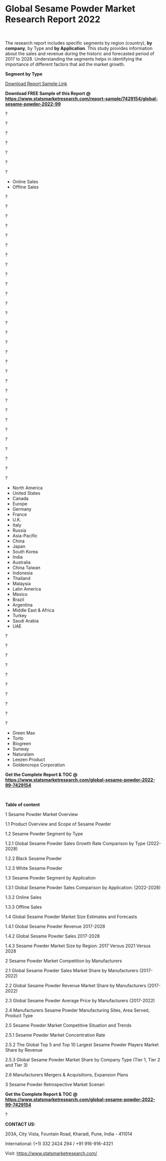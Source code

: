 <h1>Global Sesame Powder Market Research Report 2022</h1><br/><p>The research report includes specific segments by region (country), <strong>by company</strong>, by Type and <strong>by Application</strong>. This study provides information about the sales and revenue during the historic and forecasted period of 2017 to 2028. Understanding the segments helps in identifying the importance of different factors that aid the market growth.</p>
 
 
 
 <p><strong><strong>Segment by Type</strong></strong></p>
 
 
 
 <p><a href="https://www.statsmarketresearch.com/download-free-sample/7429154/global-sesame-powder-2022-99">Download Report Sample Link</a></p>
 
 
 
 <div><b>Download FREE Sample of this Report @ <a href="https://www.statsmarketresearch.com/download-free-sample/7429154/global-sesame-powder-2022-99">https://www.statsmarketresearch.com/report-sample/7429154/global-sesame-powder-2022-99</a></b></div>
 
 
 
 <p>? </p>
 
 
 
 <p>? </p>
 
 
 
 <p>? </p>
 
 
 
 <p>? </p>
 
 
 
 <p>? </p>
 
 
 
 <p>? </p>
 
 
 
 <p>? </p>
 
 
 
 <ul>
 
 <li>Online Sales</li>
 
 <li>Offline Sales</li>
 
 </ul>
 
 
 
 <p>? </p>
 
 
 
 <p>? </p>
 
 
 
 <p>? </p>
 
 
 
 <p>? </p>
 
 
 
 <p>? </p>
 
 
 
 <p>? </p>
 
 
 
 <p>? </p>
 
 
 
 <p>? </p>
 
 
 
 <p>? </p>
 
 
 
 <p>? </p>
 
 
 
 <p>? </p>
 
 
 
 <p>? </p>
 
 
 
 <p>? </p>
 
 
 
 <p>? </p>
 
 
 
 <p>? </p>
 
 
 
 <p>? </p>
 
 
 
 <p>? </p>
 
 
 
 <p>? </p>
 
 
 
 <p>? </p>
 
 
 
 <p>? </p>
 
 
 
 <p>? </p>
 
 
 
 <p>? </p>
 
 
 
 <p>? </p>
 
 
 
 <p>? </p>
 
 
 
 <p>? </p>
 
 
 
 <p>? </p>
 
 
 
 <p>? </p>
 
 
 
 <p>? </p>
 
 
 
 <p>? </p>
 
 
 
 <p>? </p>
 
 
 
 <ul>
 
 <li>North America</li>
 
 <li>United States</li>
 
 <li>Canada</li>
 
 <li>Europe</li>
 
 <li>Germany</li>
 
 <li>France</li>
 
 <li>U.K.</li>
 
 <li>Italy</li>
 
 <li>Russia</li>
 
 <li>Asia-Pacific</li>
 
 <li>China</li>
 
 <li>Japan</li>
 
 <li>South Korea</li>
 
 <li>India</li>
 
 <li>Australia</li>
 
 <li>China Taiwan</li>
 
 <li>Indonesia</li>
 
 <li>Thailand</li>
 
 <li>Malaysia</li>
 
 <li>Latin America</li>
 
 <li>Mexico</li>
 
 <li>Brazil</li>
 
 <li>Argentina</li>
 
 <li>Middle East & Africa</li>
 
 <li>Turkey</li>
 
 <li>Saudi Arabia</li>
 
 <li>UAE</li>
 
 </ul>
 
 
 
 <p>? </p>
 
 
 
 <p>? </p>
 
 
 
 <p>? </p>
 
 
 
 <p>? </p>
 
 
 
 <p>? </p>
 
 
 
 <p>? </p>
 
 
 
 <p>? </p>
 
 
 
 <p>? </p>
 
 
 
 <p>? </p>
 
 
 
 <p>? </p>
 
 
 
 <ul>
 
 <li>Green Max</li>
 
 <li>Torto</li>
 
 <li>Biogreen</li>
 
 <li>Sunway</li>
 
 <li>Naturalam</li>
 
 <li>Leezen Product</li>
 
 <li>Goldencrops Corporation</li>
 
 </ul>
 
 
 
 <div><b>Get the Complete Report & TOC @ <a href="https://www.statsmarketresearch.com/global-sesame-powder-2022-99-7429154">https://www.statsmarketresearch.com/global-sesame-powder-2022-99-7429154</a></b></div>
 
 
 
 <p><br />
 
 <b>Table of content</b></p>
 
 
 
 <p>1 Sesame Powder Market Overview<br />
 
 1.1 Product Overview and Scope of Sesame Powder<br />
 
 1.2 Sesame Powder Segment by Type<br />
 
 1.2.1 Global Sesame Powder Sales Growth Rate Comparison by Type (2022-2028)<br />
 
 1.2.2 Black Sesame Powder<br />
 
 1.2.3 White Sesame Powder<br />
 
 1.3 Sesame Powder Segment by Application<br />
 
 1.3.1 Global Sesame Powder Sales Comparison by Application: (2022-2028)<br />
 
 1.3.2 Online Sales<br />
 
 1.3.3 Offline Sales<br />
 
 1.4 Global Sesame Powder Market Size Estimates and Forecasts<br />
 
 1.4.1 Global Sesame Powder Revenue 2017-2028<br />
 
 1.4.2 Global Sesame Powder Sales 2017-2028<br />
 
 1.4.3 Sesame Powder Market Size by Region: 2017 Versus 2021 Versus 2028<br />
 
 2 Sesame Powder Market Competition by Manufacturers<br />
 
 2.1 Global Sesame Powder Sales Market Share by Manufacturers (2017-2022)<br />
 
 2.2 Global Sesame Powder Revenue Market Share by Manufacturers (2017-2022)<br />
 
 2.3 Global Sesame Powder Average Price by Manufacturers (2017-2022)<br />
 
 2.4 Manufacturers Sesame Powder Manufacturing Sites, Area Served, Product Type<br />
 
 2.5 Sesame Powder Market Competitive Situation and Trends<br />
 
 2.5.1 Sesame Powder Market Concentration Rate<br />
 
 2.5.2 The Global Top 5 and Top 10 Largest Sesame Powder Players Market Share by Revenue<br />
 
 2.5.3 Global Sesame Powder Market Share by Company Type (Tier 1, Tier 2 and Tier 3)<br />
 
 2.6 Manufacturers Mergers & Acquisitions, Expansion Plans<br />
 
 3 Sesame Powder Retrospective Market Scenari</p>
 
 
 
 <div><b>Get the Complete Report & TOC @ <a href="https://www.statsmarketresearch.com/global-sesame-powder-2022-99-7429154">https://www.statsmarketresearch.com/global-sesame-powder-2022-99-7429154</a></b></div>
 
 
 
 <p>? </p>
 
 
 
 <p><b>CONTACT US:</b><br />
 
 203A, City Vista, Fountain Road, Kharadi, Pune, India - 411014<br />
 
 International: (+1) 332 2424 294 / +91 916-916-4321<br />
 
 Visit: <a href="https://www.statsmarketresearch.com/">https://www.statsmarketresearch.com/</a></p>
